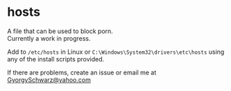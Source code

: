 hosts
=====

A file that can be used to block porn.  
Currently a work in progress.

Add to `/etc/hosts` in Linux or `C:\Windows\System32\drivers\etc\hosts` using any of the install scripts provided.

If there are problems, create an issue or email me at [GyorgySchwarz@yahoo.com](gyorgyschwarz@yahoo.com)
